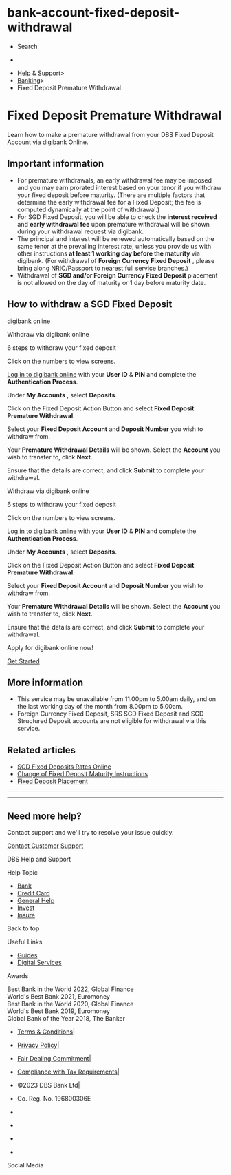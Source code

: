 # bank-account-fixed-deposit-withdrawal

[](https://www.dbs.com.sg)

  * Search 

  * 


[](https://www.dbs.com.sg/personal/default.page) [](https://www.dbs.com.sg/personal/support/bank-account-fixed-deposit-withdrawal.html)

  * [Help & Support](https://www.dbs.com.sg/personal/support/home.html)>
  * [Banking](https://www.dbs.com.sg/personal/support/banking-product.html)>
  * Fixed Deposit Premature Withdrawal



# Fixed Deposit Premature Withdrawal

Learn how to make a premature withdrawal from your DBS Fixed Deposit Account via digibank Online.

## Important information

  * For premature withdrawals, an early withdrawal fee may be imposed and you may earn prorated interest based on your tenor if you withdraw your fixed deposit before maturity. (There are multiple factors that determine the early withdrawal fee for a Fixed Deposit; the fee is computed dynamically at the point of withdrawal.)
  * For SGD Fixed Deposit, you will be able to check the **interest received** and **early withdrawal fee** upon premature withdrawal will be shown during your withdrawal request via digibank.
  * The principal and interest will be renewed automatically based on the same tenor at the prevailing interest rate, unless you provide us with other instructions **at least 1 working day before the maturity** via digibank. (For withdrawal of **Foreign Currency Fixed Deposit** , please bring along NRIC/Passport to nearest full service branches.)
  * Withdrawal of **SGD and/or Foreign Currency Fixed Deposit** placement is not allowed on the day of maturity or 1 day before maturity date.



## How to withdraw a SGD Fixed Deposit

digibank online

Withdraw via digibank online

  


6 steps to withdraw your fixed deposit

Click on the numbers to view screens.

[Log in to digibank online](https://internet-banking.dbs.com.sg/) with your **User ID** & **PIN** and complete the **Authentication Process**.

Under **My Accounts** , select **Deposits**.

Click on the Fixed Deposit Action Button and select **Fixed Deposit Premature Withdrawal**.

Select your **Fixed Deposit Account** and **Deposit Number** you wish to withdraw from.

Your **Premature Withdrawal Details** will be shown. Select the **Account** you wish to transfer to, click **Next**.

Ensure that the details are correct, and click **Submit** to complete your withdrawal.

Withdraw via digibank online

  


6 steps to withdraw your fixed deposit

Click on the numbers to view screens.

[Log in to digibank online](https://internet-banking.dbs.com.sg/) with your **User ID** & **PIN** and complete the **Authentication Process**.

Under **My Accounts** , select **Deposits**.

Click on the Fixed Deposit Action Button and select **Fixed Deposit Premature Withdrawal**.

Select your **Fixed Deposit Account** and **Deposit Number** you wish to withdraw from.

Your **Premature Withdrawal Details** will be shown. Select the **Account** you wish to transfer to, click **Next**.

Ensure that the details are correct, and click **Submit** to complete your withdrawal.

Apply for digibank online now!

[Get Started](https://internet-banking.dbs.com.sg/ibAPL/Welcome)

## More information

  * This service may be unavailable from 11.00pm to 5.00am daily, and on the last working day of the month from 8.00pm to 5.00am.
  * Foreign Currency Fixed Deposit, SRS SGD Fixed Deposit and SGD Structured Deposit accounts are not eligible for withdrawal via this service.



## Related articles

  * [SGD Fixed Deposits Rates Online](https://www.dbs.com.sg/personal/rates-online/fixed-deposit-rate-singapore-dollar.page)
  * [Change of Fixed Deposit Maturity Instructions](https://www.dbs.com.sg/personal/support/bank-account-fixed-deposit-maturity-instructions.html)
  * [Fixed Deposit Placement](https://www.dbs.com.sg/personal/support/bank-account-fixed-deposit-placement.html)



* * *

* * *

## Need more help?

Contact support and we'll try to resolve your issue quickly.

[Contact Customer Support](https://www.dbs.com.sg/personal/contact-us.page)

DBS Help and Support

Help Topic 
  * [Bank](https://www.dbs.com.sg/personal/support/banking-product.html?pid=sg-dbs-help-support-footer-category-textlink)
  * [Credit Card](https://www.dbs.com.sg/personal/support/cards-product.html?pid=sg-dbs-help-support-footer-category-textlink)
  * [General Help](https://www.dbs.com.sg/personal/support/general-product.html?pid=sg-dbs-help-support-footer-category-textlink)
  * [Invest](https://www.dbs.com.sg/personal/support/investment-product.html?pid=sg-dbs-help-support-footer-category-textlink)
  * [Insure](https://www.dbs.com.sg/personal/support/insurance-product.html?pid=sg-dbs-help-support-footer-category-textlink)



Back to top

Useful Links

  * [Guides](https://www.dbs.com.sg/personal/support/home.html#allguides?pid=sg-dbs-help-support-footer-category-textlink)
  * [Digital Services](https://www.dbs.com.sg/personal/support/digital-services-main.html?pid=sg-dbs-help-support-footer-category-textlink)



Awards

Best Bank in the World 2022, Global Finance  
World's Best Bank 2021, Euromoney  
Best Bank in the World 2020, Global Finance  
World's Best Bank 2019, Euromoney  
Global Bank of the Year 2018, The Banker 

  * [Terms & Conditions](https://www.dbs.com/terms/default.page)|
  * [Privacy Policy](https://www.dbs.com/privacy/default.page)|
  * [Fair Dealing Commitment](https://www.dbs.com/fairdealing/default.page)|
  * [Compliance with Tax Requirements](https://www.dbs.com.sg/personal/compliance-tax-requirements/index.html)|
  * ©2023 DBS Bank Ltd|
  * Co. Reg. No. 196800306E



  * [](https://www.facebook.com/dbs.sg)
  * [](https://twitter.com/dbsbank)
  * [](https://www.linkedin.com/company/dbs-bank)
  * [](https://www.youtube.com/dbs)



Social Media
